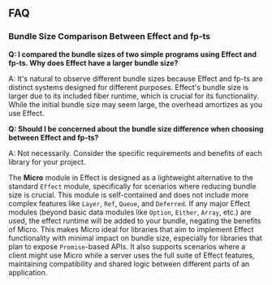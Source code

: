 ## FAQ

### Bundle Size Comparison Between Effect and fp-ts

**Q: I compared the bundle sizes of two simple programs using Effect and fp-ts. Why does Effect have a larger bundle size?**

A: It's natural to observe different bundle sizes because Effect and fp-ts are distinct systems designed for different purposes.
Effect's bundle size is larger due to its included fiber runtime, which is crucial for its functionality.
While the initial bundle size may seem large, the overhead amortizes as you use Effect.

**Q: Should I be concerned about the bundle size difference when choosing between Effect and fp-ts?**

A: Not necessarily. Consider the specific requirements and benefits of each library for your project.

The **Micro** module in Effect is designed as a lightweight alternative to the standard `Effect` module, specifically for scenarios where reducing bundle size is crucial.
This module is self-contained and does not include more complex features like `Layer`, `Ref`, `Queue`, and `Deferred`.
If any major Effect modules (beyond basic data modules like `Option`, `Either`, `Array`, etc.) are used, the effect runtime will be added to your bundle, negating the benefits of Micro.
This makes Micro ideal for libraries that aim to implement Effect functionality with minimal impact on bundle size, especially for libraries that plan to expose `Promise`-based APIs.
It also supports scenarios where a client might use Micro while a server uses the full suite of Effect features, maintaining compatibility and shared logic between different parts of an application.
